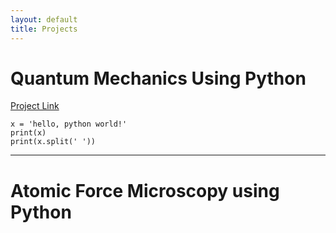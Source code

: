 ```yaml
---
layout: default
title: Projects
---
```

# Quantum Mechanics Using Python
[Project Link](https://github.com/Hi-Tree/QuantumMechanics/tree/main/Project1)
```{r test-python, engine='python'}
x = 'hello, python world!'
print(x)
print(x.split(' '))
```
* * * 
# Atomic Force Microscopy using Python 
